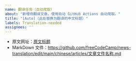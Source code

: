 ```yaml
---
name: 翻译任务（自动爬取）
about: "新增待翻译文章，使用自动 GitHub Actions 自动爬取。"
title: "[Auto]（此处替换为翻译的中文标题）"
labels: Translation-needed
assignees: ''
---
```


- 原文网址：[原文标题](https://www.freecodecamp.org/news/路由/)
- MarkDown 文件：https://github.com/freeCodeCamp/news-translation/edit/main/chinese/articles/文章文件名称.md